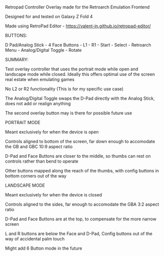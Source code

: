 Retropad Controller Overlay made for the Retroarch Emulation Frontend

Designed for and tested on Galaxy Z Fold 4

Made using RetroPad Editor - https://valent-in.github.io/retropad-editor/




BUTTONS:

D Pad/Analog Stick - 4 Face Buttons - L1 - R1 - Start - Select - Retroarch Menu - Analog/Digital Toggle - Rotate





SUMMARY:

Test overlay controller that uses the portrait mode while open and landscape mode while closed. Ideally this offers optimal use of the screen real estate when emulating games

No L2 or R2 functionality (This is for my specific use case)

The Analog/Digital Toggle swaps the D-Pad directly with the Analog Stick, does not add or realign anything

The second overlay button may is there for possible future use






PORTRAIT MODE

Meant exclusively for when the device is open

Controls aligned to bottom of the screen, far down enough to accomodate the GB and GBC 10:9 aspect ratio

D-Pad and Face Buttons are closer to the middle, so thumbs can rest on controls rather than bend to operate

Other buttons mapped along the reach of the thumbs, with config buttons in bottom corners out of the way






LANDSCAPE MODE

Meant exclusively for when the device is closed

Controls aligned to the sides, far enough to accomodate the GBA 3:2 aspect ratio

D-Pad and Face Buttons are at the top, to compensate for the more narrow screen

L and R buttons are below the Face and D-Pad, Config buttons out of the way of accidental palm touch







Might add 6 Button mode in the future
